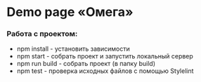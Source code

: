 # Demo page «Омега»

### Работа с проектом:

  +  npm install - установить зависимости
  +  npm start - cобрать проект и запустить локальный сервер
  +  npm run build - собрать проект (в папку build)
  +  npm test - проверка исходных файлов с помощью Stylelint
